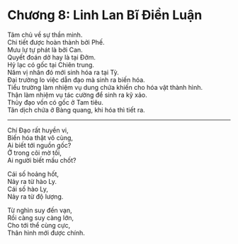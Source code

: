 # Chương 8: Linh Lan Bĩ Điền Luận

Tâm chủ về sự thần minh.  
Chi tiết được hoàn thành bởi Phế.  
Mưu lự tự phát là bởi Can.  
Quyết đoán dở hay là tại Đởm.  
Hỷ lạc có gốc tại Chiên trung.  
Năm vị nhân đó mới sinh hóa ra tại Tỳ.  
Đại trường lo việc dẫn đạo mà sinh ra biến hóa.  
Tiểu trường làm nhiệm vụ dung chứa khiến cho hóa vật thành hình.  
Thận làm nhiệm vụ tác cường để sinh ra kỹ xảo.  
Thủy đạo vốn có gốc ở Tam tiêu.  
Tân dịch chứa ở Bàng quang, khi hóa thì tiết ra.

***

Chí Đạo rất huyền vi,  
Biến hóa thật vô cùng,  
Ai biết tới nguồn gốc?  
Ở trong cõi mờ tối,  
Ai người biết mấu chốt?

Cái số hoảng hốt,  
Nảy ra từ hào Ly.  
Cái số hào Ly,  
Nảy ra từ độ lượng.

Từ nghìn suy đến vạn,  
Rồi càng suy càng lớn,  
Cho tới thể cùng cực,  
Thân hình mới được chính.
